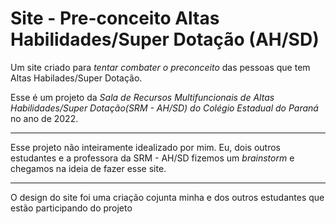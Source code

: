 # Site - Pre-conceito Altas Habilidades/Super Dotação (AH/SD)
 Um site criado para *tentar combater o preconceito* das pessoas que tem Altas Habilades/Super Dotação.
 
 Esse é um projeto da _Sala de Recursos Multifuncionais de Altas Habilidades/Super Dotação(SRM - AH/SD) do Colégio Estadual do Paraná_ no ano de 2022. 
***
 Esse projeto não inteiramente idealizado por mim. Eu, dois outros estudantes e a professora da SRM - AH/SD fizemos um _brainstorm_ e chegamos na ideia de fazer esse site. 
***
O design do site foi uma criação cojunta minha e dos outros estudantes que estão participando do projeto
